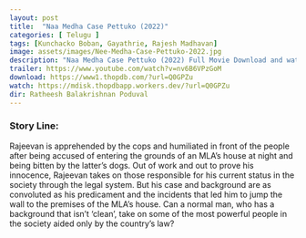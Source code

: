 ```yaml
---
layout: post
title:  "Naa Medha Case Pettuko (2022)"
categories: [ Telugu ]
tags: [Kunchacko Boban, Gayathrie, Rajesh Madhavan]
image: assets/images/Nee-Medha-Case-Pettuko-2022.jpg
description: "Naa Medha Case Pettuko (2022) Full Movie Download and watch online 720p low file size 500 mb."
trailer: https://www.youtube.com/watch?v=nv6B6VPzGoM
download: https://www1.thopdb.com/?url=Q0GPZu
watch: https://mdisk.thopdbapp.workers.dev/?url=Q0GPZu
dir: Ratheesh Balakrishnan Poduval
---
```


### Story Line:
Rajeevan is apprehended by the cops and humiliated in front of the people after being accused of entering the grounds of an MLA’s house at night and being bitten by the latter’s dogs. Out of work and out to prove his innocence, Rajeevan takes on those responsible for his current status in the society through the legal system. But his case and background are as convoluted as his predicament and the incidents that led him to jump the wall to the premises of the MLA’s house. Can a normal man, who has a background that isn’t ‘clean’, take on some of the most powerful people in the society aided only by the country’s law?